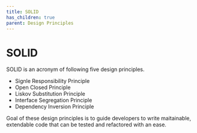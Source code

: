 ```yaml
---
title: SOLID
has_children: true
parent: Design Principles
---
```


# SOLID

SOLID is an acronym of following five design principles.

* Signle Responsibility Principle
* Open Closed Principle 
* Liskov Substitution Principle
* Interface Segregation Principle
* Dependency Inversion Principle

Goal of these design principles is to guide developers to write maitainable, extendable code that can be tested and refactored with an ease.
